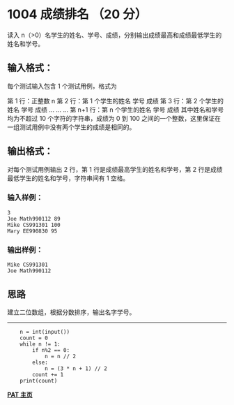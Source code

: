 # 1004 成绩排名 （20 分）
读入 n（>0）名学生的姓名、学号、成绩，分别输出成绩最高和成绩最低学生的姓名和学号。

## 输入格式：
每个测试输入包含 1 个测试用例，格式为

第 1 行：正整数 n
第 2 行：第 1 个学生的姓名 学号 成绩
第 3 行：第 2 个学生的姓名 学号 成绩
  ... ... ...
第 n+1 行：第 n 个学生的姓名 学号 成绩
其中姓名和学号均为不超过 10 个字符的字符串，成绩为 0 到 100 之间的一个整数，这里保证在一组测试用例中没有两个学生的成绩是相同的。

## 输出格式：
对每个测试用例输出 2 行，第 1 行是成绩最高学生的姓名和学号，第 2 行是成绩最低学生的姓名和学号，字符串间有 1 空格。

### 输入样例：
	3
	Joe Math990112 89
	Mike CS991301 100
	Mary EE990830 95
### 输出样例：
	Mike CS991301
	Joe Math990112

## 思路
建立二位数组，根据分数排序，输出名字学号。
***
		n = int(input())
		count = 0
		while n != 1:
		    if n%2 == 0:
		        n = n // 2
		    else:
		        n = (3 * n + 1) // 2
		    count += 1
		print(count)
        
**[PAT 主页](https://henryexhenry.github.io/PAT)**